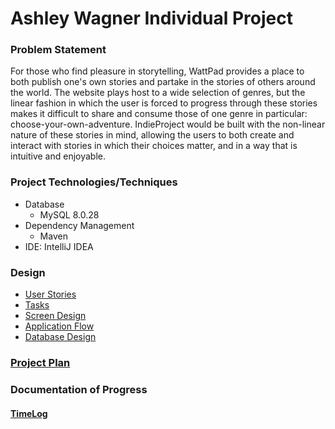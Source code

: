 # Ashley Wagner Individual Project

### Problem Statement

For those who find pleasure in storytelling, WattPad provides a place to both publish one's own stories and partake in 
the stories of others around the world. The website plays host to a wide selection of genres, but the linear fashion in which
the user is forced to progress through these stories makes it difficult to share and consume those of one genre in 
particular: choose-your-own-adventure. IndieProject would be built with the non-linear nature of these stories in mind, 
allowing the users to both create and interact with stories in which their choices matter, and in a way that is intuitive and 
enjoyable.


### Project Technologies/Techniques

* Database
    * MySQL 8.0.28
* Dependency Management
    * Maven
* IDE: IntelliJ IDEA


### Design

* [User Stories](DesignDocuments/userStories.md)
* [Tasks](DesignDocuments/tasks.md)
* [Screen Design](DesignDocuments/Screens.md)
* [Application Flow](DesignDocuments/applicationFlow.md)
* [Database Design](DesignDocuments/databaseDiagram.png)

### [Project Plan](ProjectPlan.md)

### Documentation of Progress

#### [TimeLog](TimeLog.md)
